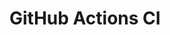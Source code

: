 # GitHub Actions CI




















































































































































































































































































































































































































































































































































































































































































































